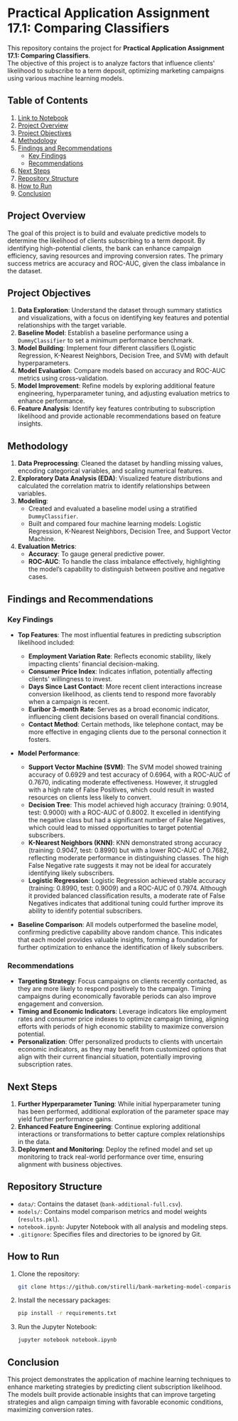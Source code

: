 # Practical Application Assignment 17.1: Comparing Classifiers

This repository contains the project for **Practical Application Assignment 17.1: Comparing Classifiers**.  
The objective of this project is to analyze factors that influence clients' likelihood to subscribe to a term deposit, optimizing marketing campaigns using various machine learning models.

## Table of Contents
1. [Link to Notebook](https://github.com/stirelli/bank-marketing-model-comparison/blob/main/notebook.ipynb)
2. [Project Overview](#project-overview)
3. [Project Objectives](#project-objectives)
4. [Methodology](#methodology)
5. [Findings and Recommendations](#findings-and-recommendations)
   - [Key Findings](#key-findings)
   - [Recommendations](#recommendations)
6. [Next Steps](#next-steps)
7. [Repository Structure](#repository-structure)
8. [How to Run](#how-to-run)
9. [Conclusion](#conclusion)

## Project Overview

The goal of this project is to build and evaluate predictive models to determine the likelihood of clients subscribing to a term deposit. By identifying high-potential clients, the bank can enhance campaign efficiency, saving resources and improving conversion rates. The primary success metrics are accuracy and ROC-AUC, given the class imbalance in the dataset.

## Project Objectives
1. **Data Exploration**: Understand the dataset through summary statistics and visualizations, with a focus on identifying key features and potential relationships with the target variable.
2. **Baseline Model**: Establish a baseline performance using a `DummyClassifier` to set a minimum performance benchmark.
3. **Model Building**: Implement four different classifiers (Logistic Regression, K-Nearest Neighbors, Decision Tree, and SVM) with default hyperparameters.
4. **Model Evaluation**: Compare models based on accuracy and ROC-AUC metrics using cross-validation.
5. **Model Improvement**: Refine models by exploring additional feature engineering, hyperparameter tuning, and adjusting evaluation metrics to enhance performance.
6. **Feature Analysis**: Identify key features contributing to subscription likelihood and provide actionable recommendations based on feature insights.

## Methodology
1. **Data Preprocessing**: Cleaned the dataset by handling missing values, encoding categorical variables, and scaling numerical features.
2. **Exploratory Data Analysis (EDA)**: Visualized feature distributions and calculated the correlation matrix to identify relationships between variables.
3. **Modeling**:
   - Created and evaluated a baseline model using a stratified `DummyClassifier`.
   - Built and compared four machine learning models: Logistic Regression, K-Nearest Neighbors, Decision Tree, and Support Vector Machine.
4. **Evaluation Metrics**:
   - **Accuracy**: To gauge general predictive power.
   - **ROC-AUC**: To handle the class imbalance effectively, highlighting the model’s capability to distinguish between positive and negative cases.

## Findings and Recommendations

### Key Findings
- **Top Features**: The most influential features in predicting subscription likelihood included:
   - **Employment Variation Rate**: Reflects economic stability, likely impacting clients' financial decision-making.
   - **Consumer Price Index**: Indicates inflation, potentially affecting clients' willingness to invest.
   - **Days Since Last Contact**: More recent client interactions increase conversion likelihood, as clients tend to respond more favorably when a campaign is recent.
   - **Euribor 3-month Rate**: Serves as a broad economic indicator, influencing client decisions based on overall financial conditions.
   - **Contact Method**: Certain methods, like telephone contact, may be more effective in engaging clients due to the personal connection it fosters.

- **Model Performance**:
   - **Support Vector Machine (SVM)**: The SVM model showed training accuracy of 0.6929 and test accuracy of 0.6964, with a ROC-AUC of 0.7670, indicating moderate effectiveness. However, it struggled with a high rate of False Positives, which could result in wasted resources on clients less likely to convert.
   - **Decision Tree**: This model achieved high accuracy (training: 0.9014, test: 0.9000) with a ROC-AUC of 0.8002. It excelled in identifying the negative class but had a significant number of False Negatives, which could lead to missed opportunities to target potential subscribers.
   - **K-Nearest Neighbors (KNN)**: KNN demonstrated strong accuracy (training: 0.9047, test: 0.8990) but with a lower ROC-AUC of 0.7682, reflecting moderate performance in distinguishing classes. The high False Negative rate suggests it may not be ideal for accurately identifying likely subscribers.
   - **Logistic Regression**: Logistic Regression achieved stable accuracy (training: 0.8990, test: 0.9009) and a ROC-AUC of 0.7974. Although it provided balanced classification results, a moderate rate of False Negatives indicates that additional tuning could further improve its ability to identify potential subscribers.

- **Baseline Comparison**: All models outperformed the baseline model, confirming predictive capability above random chance. This indicates that each model provides valuable insights, forming a foundation for further optimization to enhance the identification of likely subscribers.

### Recommendations
- **Targeting Strategy**: Focus campaigns on clients recently contacted, as they are more likely to respond positively to the campaign. Timing campaigns during economically favorable periods can also improve engagement and conversion.
- **Timing and Economic Indicators**: Leverage indicators like employment rates and consumer price indexes to optimize campaign timing, aligning efforts with periods of high economic stability to maximize conversion potential.
- **Personalization**: Offer personalized products to clients with uncertain economic indicators, as they may benefit from customized options that align with their current financial situation, potentially improving subscription rates.

## Next Steps
1. **Further Hyperparameter Tuning**: While initial hyperparameter tuning has been performed, additional exploration of the parameter space may yield further performance gains.
2. **Enhanced Feature Engineering**: Continue exploring additional interactions or transformations to better capture complex relationships in the data.
3. **Deployment and Monitoring**: Deploy the refined model and set up monitoring to track real-world performance over time, ensuring alignment with business objectives.

## Repository Structure

- `data/`: Contains the dataset (`bank-additional-full.csv`).
- `models/`: Contains model comparison metrics and model weights (`results.pkl`).
- `notebook.ipynb`: Jupyter Notebook with all analysis and modeling steps.
- `.gitignore`: Specifies files and directories to be ignored by Git.

## How to Run

1. Clone the repository:

   ```bash
   git clone https://github.com/stirelli/bank-marketing-model-comparison.git

2. Install the necessary packages:

   ```bash
   pip install -r requirements.txt

3. Run the Jupyter Notebook:

   ```bash
   jupyter notebook notebook.ipynb

## Conclusion

This project demonstrates the application of machine learning techniques to enhance marketing strategies by predicting client subscription likelihood. The models built provide actionable insights that can improve targeting strategies and align campaign timing with favorable economic conditions, maximizing conversion rates.
